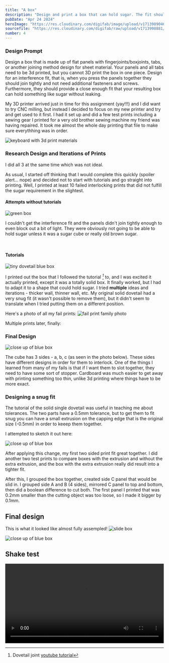 ```yaml
---
title: "A box"
description: "Design and print a box that can hold sugar. The fit should be such that nothing spills out."
pubDate: "Apr 24 2024"
heroImage: "https://res.cloudinary.com/digifab/image/upload/v1713989046/digital-fab/a4/xc6ah0zessrhwnyjn9dp.jpg"
sourcefile: "https://res.cloudinary.com/digifab/raw/upload/v1713998881/digital-fab/a4/BOX_hbeokw.3mf"
number: 4
---
```


### Design Prompt

Design a box that is made up of flat panels with fingerjoints/boxjoints, tabs, or another joining method design for sheet material. Your panels and all tabs need to be 3d printed, but you cannot 3D print the box in one piece. Design for an interference fit, that is, when you press the panels together they should join tightly and not need additional fasteners and screws. Furthermore, they should provide a close enough fit that your resulting box can hold something like sugar without leaking.

My 3D printer arrived just in time for this assignment (yay!!!) and I did want to try CNC milling, but instead I decided to focus on my new printer and try and get used to it first. I had it set up and did a few test prints including a sewing gear I printed for a very old brother sewing machine my friend was having repaired. It took me almost the whole day printing that file to make sure everythhing was in order.

![keyboard with 3d print materials](https://res.cloudinary.com/digifab/image/upload/v1713989046/digital-fab/a4/dxhs1barqhpdlbhk2qfe.jpg)

### Research Design and Iterations of Prints

I did all 3 at the same time which was not ideal.

As usual, I started off thinking that I would complete this quickly (spoiler alert... nope) and decided not to start with tutorials and go straight into printing. Well, I printed at least 10 failed interlocking prints that did not fulfill the sugar requirement in the slightest.

#### Attempts without tutorials

![green box](https://res.cloudinary.com/digifab/image/upload/v1713989046/digital-fab/a4/g15jyxjws3hxwetdelcp.jpg)

I couldn't get the interference fit and the panels didn't join tightly enough to even block out a bit of light. They were obviously not going to be able to hold sugar unless it was a sugar cube or really old brown sugar.

<br>

#### Tutorials

![tiny dovetail blue box](https://res.cloudinary.com/digifab/image/upload/v1713989046/digital-fab/a4/wqygjt4djeunoxbc7dp0.jpg)

I printed out the box that I followed the tutorial <cite>[^1]</cite> to, and I was excited it actually printed, except it was a totally solid box. It finally worked, but I had to adapt it to a shape that could hold sugar. I tried **multiple** ideas and iterations - thicker wall, thinner wall, etc. My original solid dovetail had a very snug fit (it wasn't possible to remove them), but it didn't seem to translate when I tried putting them on a different position.

[^1]: Dovetail joint [youtube tutorial](https://www.youtube.com/watch?v=9_4aRBP5Jo4)

Here's a photo of all my fail prints:
![fail print family photo](https://res.cloudinary.com/digifab/image/upload/v1713989046/digital-fab/a4/sbcnhvywoqbqepp2tqpk.jpg)

Multiple prints later, finally:

### Final Design

![close up of blue box](https://res.cloudinary.com/digifab/image/upload/v1714005168/digital-fab/a4/Screenshot_2024-04-24_at_5.30.17_PM_eni4ys.jpg)

The cube has 3 sides - a, b, c (as seen in the photo below). These sides have different designs in order for them to interlock. One of the things I learned from many of my fails is that if I want them to slot together, they need to have some sort of stopper. Cardboard was much easier to get away with printing something too thin, unlike 3d printing where things have to be more exact.

### Designing a snug fit

The tutorial of the solid single dovetail was useful in teaching me about tolerances. The two parts have a 0.5mm tolerance, but to get them to fit snug you can have a small extrusion on the capping edge that is the original size (-0.5mm) in order to keeep them together.

I attempted to sketch it out here:

![close up of blue box](https://res.cloudinary.com/digifab/image/upload/v1714005159/digital-fab/a4/side_zfxbmc.jpg)

After applying this change, my first two sided print fit great together. I did another two test prints to compare boxes with the extrusion and without the extra extrusion, and the box with the extra extrusion really did result into a tighter fit.

After this, I grouped the box together, created side C panel that would be slid in. I grouped side A and B (4 sides), mirrored C panel to top and bottom, then did a boolean difference to cut both. The first panel I printed that was 0.2mm smaller than the cutting object was too loose, so I made it bigger by 0.1mm.

## Final design

This is what it looked like almost fully assempled!
![slide box](https://res.cloudinary.com/digifab/image/upload/v1713989046/digital-fab/a4/gqcny6souuqqygj8w0o9.jpg)

![close up of blue box](https://res.cloudinary.com/digifab/image/upload/v1713989045/digital-fab/a4/dquytzjqbkpio6mdgg9x.jpg)

## Shake test

<video width="100%"  controls>
  <source src="https://res.cloudinary.com/digifab/video/upload/v1713999472/digital-fab/a4/sugartest_qs0otw.mp4" type="video/mp4">
</video>
